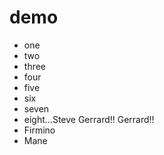 # demo
* one
* two
* three
* four
* five
* six
* seven
* eight...Steve Gerrard!! Gerrard!!
* Firmino
* Mane

